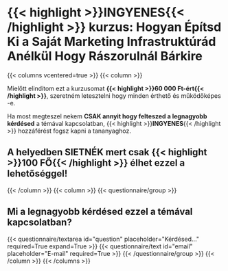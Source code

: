 # **{{< highlight >}}INGYENES{{< /highlight >}}** kurzus: Hogyan Építsd Ki a **Saját Marketing Infrastruktúrád** Anélkül Hogy Rászorulnál Bárkire
{{< columns vcentered=true >}}
    {{< column >}}
<p>Mielőtt elindítom ezt a kurzusomat <strong>{{< highlight >}}60 000 Ft-ért{{< /highlight >}}</strong>, szeretném letesztelni hogy minden érthető és működőképes -e.</p>

<p>Ha most megteszel nekem <strong>CSAK annyit hogy felteszed a legnagyobb kérdésed</strong> a témával kapcsolatban, {{< highlight >}}<strong>INGYENES</strong>{{< /highlight >}} hozzáférést fogsz kapni a tananyaghoz.</p>

<h2>A helyedben SIETNÉK mert csak {{< highlight >}}100 FŐ{{< /highlight >}} élhet ezzel a lehetőséggel!</h2>
    {{< /column >}}
    {{< column >}}
        {{< questionnaire/group >}}
            <h2>Mi a legnagyobb kérdésed ezzel a témával kapcsolatban?</h2>
            {{< questionnaire/textarea id="question" placeholder="Kérdésed..." required=True expand=True >}}
            {{< questionnaire/text id="email" placeholder="E-mail" required=True >}}
        {{< /questionnaire/group >}}
    {{< /column >}}
{{< /columns >}}
